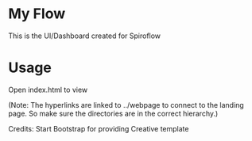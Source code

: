 # My Flow
This is the UI/Dashboard created for Spiroflow

# Usage
Open index.html to view

(Note: The hyperlinks are linked to ../webpage to connect to the landing page. So make sure the directories are in the correct hierarchy.)

Credits: Start Bootstrap for providing Creative template